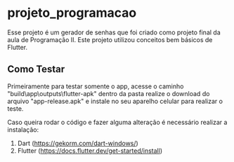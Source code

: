 # projeto_programacao

Esse projeto é um gerador de senhas que foi criado como projeto final da aula de Programação II. Este projeto utilizou conceitos bem básicos de Flutter.

## Como Testar

Primeiramente para testar somente o app, acesse o caminho "build\app\outputs\flutter-apk\" dentro da pasta realize o download do arquivo "app-release.apk" e instale no seu aparelho celular para realizar o teste.

Caso queira rodar o código e fazer alguma alteração é necessário realizar a instalação:
1. Dart (https://gekorm.com/dart-windows/)
2. Flutter (https://docs.flutter.dev/get-started/install)
